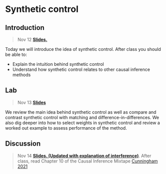 # Synthetic control



## Introduction

> Nov 12 [**Slides.**](assets/slides/10-1_synth_control.pdf) 

Today we will introduce the idea of synthetic control. After class you should be able to:

* Explain the intuition behind synthetic control
* Understand how synthetic control relates to other causal inference methods


## Lab

> Nov 13 [**Slides**](assets/discussions/synthetic_control_discussion.pdf)

We review the main idea behind synthetic control as well as compare and contrast synthetic control with matching and difference-in-differences. We also dig deeper into how to select weights in synthetic control and review a worked out example to assess performance of the method.

## Discussion

> Nov 14 [**Slides. (Updated with explanation of interference)**](assets/slides/10-2_synth_control_example.pdf). 
After class, read Chapter 10 of the Causal Inference Mixtape [Cunningham 2021](https://mixtape.scunning.com/10-synthetic_controls)
